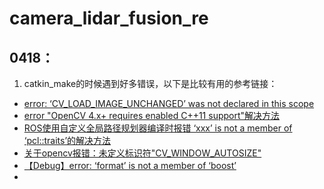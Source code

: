 # camera_lidar_fusion_re  
## 0418：  
1. catkin_make的时候遇到好多错误，以下是比较有用的参考链接：  
- [error: ‘CV_LOAD_IMAGE_UNCHANGED’ was not declared in this scope](https://blog.csdn.net/weixin_44675820/article/details/124796674)  
- [error "OpenCV 4.x+ requires enabled C++11 support"解决方法](https://blog.csdn.net/qq_38096703/article/details/106001663)  
- [ROS使用自定义全局路径规划器编译时报错 ‘xxx’ is not a member of ‘pcl::traits’的解决方法](https://blog.csdn.net/qq_44339029/article/details/123751466)  
- [关于opencv报错：未定义标识符"CV_WINDOW_AUTOSIZE"](https://blog.csdn.net/weixin_44312186/article/details/89000922)  
- [【Debug】error: ‘format’ is not a member of ‘boost’](https://blog.csdn.net/xingdou520/article/details/84861434)  
- 
